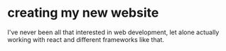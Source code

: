 # creating my new website
I've never been all that interested in web development, let alone actually working with react and different frameworks like that.